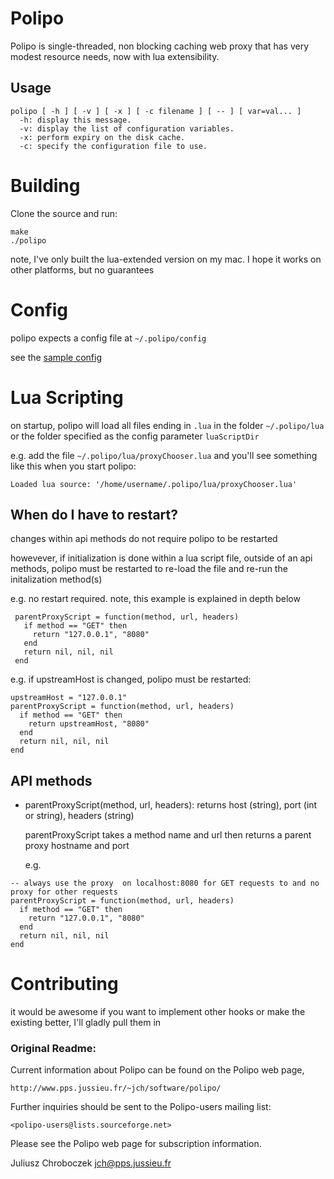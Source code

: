 # Polipo

Polipo is single-threaded, non blocking caching web proxy that has
very modest resource needs, now with lua extensibility.

## Usage
```
polipo [ -h ] [ -v ] [ -x ] [ -c filename ] [ -- ] [ var=val... ]
  -h: display this message.
  -v: display the list of configuration variables.
  -x: perform expiry on the disk cache.
  -c: specify the configuration file to use.
```


# Building

Clone the source and run:

```
make
./polipo
```

note, I've only built the lua-extended version on my mac. I hope it works on other platforms, but no guarantees


# Config

polipo expects a config file at ```~/.polipo/config```

see the [sample config](config.sample)


# Lua Scripting

on startup, polipo will load all files ending in ```.lua``` in the folder ```~/.polipo/lua``` or the folder specified as the config parameter ```luaScriptDir```

e.g. add the file ```~/.polipo/lua/proxyChooser.lua``` and you'll see something like this when you start polipo:
```
Loaded lua source: '/home/username/.polipo/lua/proxyChooser.lua'
```

## When do I have to restart?

changes within api methods do not require polipo to be restarted

howevever, if initialization is done within a lua script file, outside of an api methods, polipo must be restarted to re-load the file and re-run the initalization method(s)

e.g. no restart required. note, this example is explained in depth below
```
 parentProxyScript = function(method, url, headers)
   if method == "GET" then
     return "127.0.0.1", "8080"
   end
   return nil, nil, nil
 end
```

e.g. if upstreamHost is changed, polipo must be restarted:
```
upstreamHost = "127.0.0.1"
parentProxyScript = function(method, url, headers)
  if method == "GET" then
    return upstreamHost, "8080"
  end
  return nil, nil, nil
end
```


## API methods

 - parentProxyScript(method, url, headers): returns host (string), port (int or string), headers (string)

   parentProxyScript takes a method name and url then returns a parent proxy hostname and port

   e.g.
```
-- always use the proxy  on localhost:8080 for GET requests to and no proxy for other requests
parentProxyScript = function(method, url, headers)
  if method == "GET" then
    return "127.0.0.1", "8080"
  end
  return nil, nil, nil
end
```


# Contributing

it would be awesome if you want to implement other hooks or make the existing better, I'll gladly pull them in

### Original Readme:

Current information about Polipo can be found on the Polipo web page,

    http://www.pps.jussieu.fr/~jch/software/polipo/

Further inquiries should be sent to the Polipo-users mailing list:

    <polipo-users@lists.sourceforge.net>

Please see the Polipo web page for subscription information.


Juliusz Chroboczek
<jch@pps.jussieu.fr>
